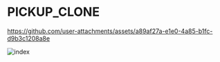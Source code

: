 # PICKUP_CLONE

https://github.com/user-attachments/assets/a89af27a-e1e0-4a85-b1fc-d9b3c1208a8e

![index](https://user-images.githubusercontent.com/81297977/231533332-365636dc-ff8a-44cb-8f71-4075c4ac3f82.png)
